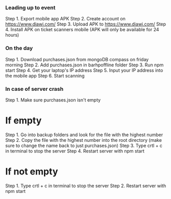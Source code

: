### Leading up to event

Step 1. Export mobile app APK
Step 2. Create account on https://www.diawi.com/
Step 3. Upload APK to https://www.diawi.com/
Step 4. Install APK on ticket scanners mobile (APK will only be available for 24 hours)

### On the day

Step 1. Download purchases.json from mongoDB compass on friday morning
Step 2. Add purchases.json in barhpoffline folder
Step 3. Run npm start
Step 4. Get your laptop's IP address
Step 5. Input your IP address into the mobile app
Step 6. Start scanning

### In case of server crash

Step 1. Make sure purchases.json isn't empty

# If empty

Step 1. Go into backup folders and look for the file with the highest number
Step 2. Copy the file with the highest number into the root directory (make sure to change the name back to just purchases.json)
Step 3. Type crtl + c in terminal to stop the server
Step 4. Restart server with npm start

# If not empty

Step 1. Type crtl + c in terminal to stop the server
Step 2. Restart server with npm start
